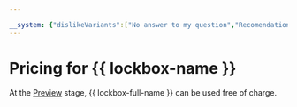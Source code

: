 ```yaml
---

__system: {"dislikeVariants":["No answer to my question","Recomendations didn't help","The content doesn't match title","Other"]}
---
```

# Pricing for {{ lockbox-name }}

At the [Preview](../overview/concepts/launch-stages.md) stage, {{  lockbox-full-name }} can be used free of charge.

